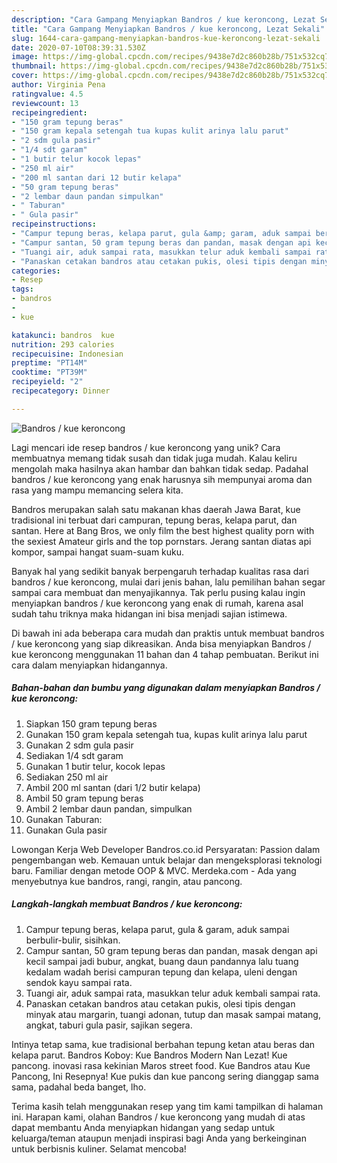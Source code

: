 ```yaml
---
description: "Cara Gampang Menyiapkan Bandros / kue keroncong, Lezat Sekali"
title: "Cara Gampang Menyiapkan Bandros / kue keroncong, Lezat Sekali"
slug: 1644-cara-gampang-menyiapkan-bandros-kue-keroncong-lezat-sekali
date: 2020-07-10T08:39:31.530Z
image: https://img-global.cpcdn.com/recipes/9438e7d2c860b28b/751x532cq70/bandros-kue-keroncong-foto-resep-utama.jpg
thumbnail: https://img-global.cpcdn.com/recipes/9438e7d2c860b28b/751x532cq70/bandros-kue-keroncong-foto-resep-utama.jpg
cover: https://img-global.cpcdn.com/recipes/9438e7d2c860b28b/751x532cq70/bandros-kue-keroncong-foto-resep-utama.jpg
author: Virginia Pena
ratingvalue: 4.5
reviewcount: 13
recipeingredient:
- "150 gram tepung beras"
- "150 gram kepala setengah tua kupas kulit arinya lalu parut"
- "2 sdm gula pasir"
- "1/4 sdt garam"
- "1 butir telur kocok lepas"
- "250 ml air"
- "200 ml santan dari 12 butir kelapa"
- "50 gram tepung beras"
- "2 lembar daun pandan simpulkan"
- " Taburan"
- " Gula pasir"
recipeinstructions:
- "Campur tepung beras, kelapa parut, gula &amp; garam, aduk sampai berbulir-bulir, sisihkan."
- "Campur santan, 50 gram tepung beras dan pandan, masak dengan api kecil sampai jadi bubur, angkat, buang daun pandannya lalu tuang kedalam wadah berisi campuran tepung dan kelapa, uleni dengan sendok kayu sampai rata."
- "Tuangi air, aduk sampai rata, masukkan telur aduk kembali sampai rata."
- "Panaskan cetakan bandros atau cetakan pukis, olesi tipis dengan minyak atau margarin, tuangi adonan, tutup dan masak sampai matang, angkat, taburi gula pasir, sajikan segera."
categories:
- Resep
tags:
- bandros
- 
- kue

katakunci: bandros  kue 
nutrition: 293 calories
recipecuisine: Indonesian
preptime: "PT14M"
cooktime: "PT39M"
recipeyield: "2"
recipecategory: Dinner

---
```



![Bandros / kue keroncong](https://img-global.cpcdn.com/recipes/9438e7d2c860b28b/751x532cq70/bandros-kue-keroncong-foto-resep-utama.jpg)

Lagi mencari ide resep bandros / kue keroncong yang unik? Cara membuatnya memang tidak susah dan tidak juga mudah. Kalau keliru mengolah maka hasilnya akan hambar dan bahkan tidak sedap. Padahal bandros / kue keroncong yang enak harusnya sih mempunyai aroma dan rasa yang mampu memancing selera kita.

Bandros merupakan salah satu makanan khas daerah Jawa Barat, kue tradisional ini terbuat dari campuran, tepung beras, kelapa parut, dan santan. Here at Bang Bros, we only film the best highest quality porn with the sexiest Amateur girls and the top pornstars. Jerang santan diatas api kompor, sampai hangat suam-suam kuku.

Banyak hal yang sedikit banyak berpengaruh terhadap kualitas rasa dari bandros / kue keroncong, mulai dari jenis bahan, lalu pemilihan bahan segar sampai cara membuat dan menyajikannya. Tak perlu pusing kalau ingin menyiapkan bandros / kue keroncong yang enak di rumah, karena asal sudah tahu triknya maka hidangan ini bisa menjadi sajian istimewa.


Di bawah ini ada beberapa cara mudah dan praktis untuk membuat bandros / kue keroncong yang siap dikreasikan. Anda bisa menyiapkan Bandros / kue keroncong menggunakan 11 bahan dan 4 tahap pembuatan. Berikut ini cara dalam menyiapkan hidangannya.

<!--inarticleads1-->

##### Bahan-bahan dan bumbu yang digunakan dalam menyiapkan Bandros / kue keroncong:

1. Siapkan 150 gram tepung beras
1. Gunakan 150 gram kepala setengah tua, kupas kulit arinya lalu parut
1. Gunakan 2 sdm gula pasir
1. Sediakan 1/4 sdt garam
1. Gunakan 1 butir telur, kocok lepas
1. Sediakan 250 ml air
1. Ambil 200 ml santan (dari 1/2 butir kelapa)
1. Ambil 50 gram tepung beras
1. Ambil 2 lembar daun pandan, simpulkan
1. Gunakan  Taburan:
1. Gunakan  Gula pasir


Lowongan Kerja Web Developer Bandros.co.id Persyaratan: Passion dalam pengembangan web. Kemauan untuk belajar dan mengeksplorasi teknologi baru. Familiar dengan metode OOP &amp; MVC. Merdeka.com - Ada yang menyebutnya kue bandros, rangi, rangin, atau pancong. 

<!--inarticleads2-->

##### Langkah-langkah membuat Bandros / kue keroncong:

1. Campur tepung beras, kelapa parut, gula &amp; garam, aduk sampai berbulir-bulir, sisihkan.
1. Campur santan, 50 gram tepung beras dan pandan, masak dengan api kecil sampai jadi bubur, angkat, buang daun pandannya lalu tuang kedalam wadah berisi campuran tepung dan kelapa, uleni dengan sendok kayu sampai rata.
1. Tuangi air, aduk sampai rata, masukkan telur aduk kembali sampai rata.
1. Panaskan cetakan bandros atau cetakan pukis, olesi tipis dengan minyak atau margarin, tuangi adonan, tutup dan masak sampai matang, angkat, taburi gula pasir, sajikan segera.


Intinya tetap sama, kue tradisional berbahan tepung ketan atau beras dan kelapa parut. Bandros Koboy: Kue Bandros Modern Nan Lezat! Kue pancong. inovasi rasa kekinian Maros street food. Kue Bandros atau Kue Pancong, Ini Resepnya! Kue pukis dan kue pancong sering dianggap sama sama, padahal beda banget, lho. 

Terima kasih telah menggunakan resep yang tim kami tampilkan di halaman ini. Harapan kami, olahan Bandros / kue keroncong yang mudah di atas dapat membantu Anda menyiapkan hidangan yang sedap untuk keluarga/teman ataupun menjadi inspirasi bagi Anda yang berkeinginan untuk berbisnis kuliner. Selamat mencoba!
